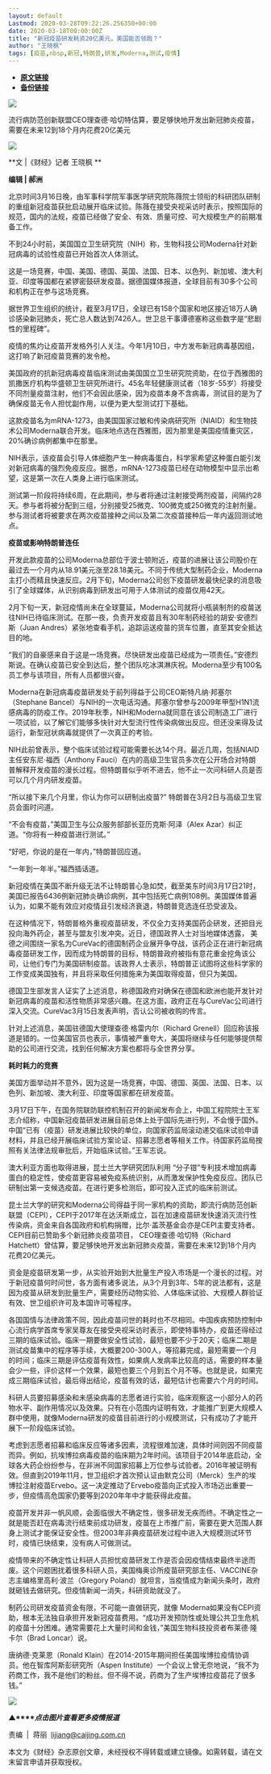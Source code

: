 ```yaml
---
layout: default
Lastmod: 2020-03-28T09:22:26.256350+00:00
date: 2020-03-18T00:00:00Z
title: "新冠疫苗研发耗资20亿美元，美国能否领跑？"
author: "王晓枫"
tags: [疫苗,nbsp,新冠,特朗普,研发,Moderna,测试,疫情]
---
```


* [**原文链接**](https://mp.weixin.qq.com/s/svzxs2WKzXrMjDF2mhBLLg)
* [**备份链接**](http://archive.today/obWjO)


![](/images/post/77e6cfb5c7ef66e00d9bd04f74961594.jpg)

流行病防范创新联盟CEO理查德·哈切特估算，要足够快地开发出新冠肺炎疫苗，需要在未来12到18个月内花费20亿美元

![](/images/post/525ee41198cfbf0e382277f45558189b.jpg)

  

**文 |《财经》记者 王晓枫 **

**编辑 | 郝洲**  

北京时间3月16日晚，由军事科学院军事医学研究院陈薇院士领衔的科研团队研制的重组新冠疫苗获批启动展开临床试验。陈薇在接受央视采访时表示，按照国际的规范，国内的法规，疫苗已经做了安全、有效、质量可控、可大规模生产的前期准备工作。

不到24小时前，美国国立卫生研究院（NIH）称，生物科技公司Moderna针对新冠病毒的试验性疫苗已开始首次人体测试。

这是一场竞赛，中国、美国、德国、英国、法国、日本、以色列、新加坡、澳大利亚、印度等国都在紧锣密鼓研发疫苗。据德国媒体报道，全球目前有30多个公司和机构正在参与这场竞赛。

据世界卫生组织的统计，截至3月17日，全球已有158个国家和地区接近18万人确诊感染新冠肺炎，死亡总人数达到7426人。世卫总干事谭德塞称这些数字是“悲剧性的里程碑”。

疫情的焦灼让疫苗开发格外引人关注。今年1月10日，中方发布新冠病毒基因组，这打响了新冠疫苗竞赛的发令枪。

美国政府的抗新冠病毒疫苗临床测试由美国国立卫生研究院资助，在位于西雅图的凯撒医疗机构华盛顿卫生研究所进行。45名年轻健康测试者（18岁-55岁）将接受不同剂量疫苗注射，他们不会因此感染，因为疫苗本身不含病毒，测试目的是为了确保疫苗无令人担忧副作用，以便为更大型测试打下基础。

这款疫苗名为mRNA-1273，由美国国家过敏和传染病研究所（NIAID）和生物技术公司Moderna联合开发。临床地点选在西雅图，因为那里是美国疫情重灾区，20%确诊病例都集中在那里。

NIH表示，该疫苗会引导人体细胞产生一种病毒蛋白，科学家希望这种蛋白能引发对新冠病毒的强烈免疫反应。据悉，mRNA-1273疫苗已经在动物模型中显示出希望，这是第一次在人类身上进行临床测试。

测试第一阶段将持续6周，在此期间，参与者将通过注射接受两剂疫苗，间隔约28天。参与者将被分配到三组，分别接受25微克、100微克或250微克的注射剂量。参与测试者将被要求在两次疫苗接种之间以及第二次疫苗接种后一年内返回测试地点。

**疫苗或影响特朗普连任**

开发此款疫苗的公司Moderna总部位于波士顿附近，疫苗的进展让该公司股价在最过去一个月内从18.91美元涨至28.18美元。不同于传统大型制药企业，Moderna主打小而精且快速反应。2月下旬，Moderna公司创下疫苗研发最快纪录的消息吸引了全球媒体，从识别病毒到研发出可用于人体测试的疫苗仅用42天。

2月下旬一天，新冠疫情尚未在全球蔓延，Moderna公司就将小瓶装制剂的疫苗送往NIH已待临床测试。在那一夜，负责开发疫苗且有30年制药经验的胡安·安德烈斯（Juan Andres）紧张地查看手机，追踪运送疫苗的货车位置，直至其安全抵达目的地。

“我们的自豪感来自于这是一场竞赛。尽快研发出疫苗已经成为一项责任。”安德烈斯说。在确认疫苗已安全到达后，整个团队吃冰淇淋庆祝。Moderna至少有100名员工参与该项目，所有人员都很兴奋。

Moderna在新冠病毒疫苗研发处于前列得益于公司CEO斯特凡纳·邦塞尔（Stephane Bancel）与NIH的一次电话沟通。邦塞尔曾参与2009年甲型H1N1流感病毒的防疫工作。2019年秋季，NIH和Moderna就同意在该公司制造工厂进行一项试验，以了解它们能够多快针对大型流行性传染病做出反应。但还没来得及试运行，新型冠状病毒就提供了一次真正的考验。

NIH此前曾表示，整个临床试验过程可能需要长达14个月。最近几周，包括NIAID主任安东尼·福西（Anthony Fauci）在内的高级卫生官员多次在公开场合对特朗普解释开发疫苗的漫长过程。但特朗普似乎听不进去，他不止一次问科研人员是否可以几个月内研发疫苗。

“所以接下来几个月里，你认为你可以研制出疫苗?” 特朗普在3月2日与高级卫生官员会面时问道。

“不会有疫苗，”美国卫生与公众服务部部长亚历克斯·阿泽（Alex Azar）纠正道。“你将有一种疫苗进行测试。”

“好吧，你说的是在一年内，”特朗普回应道。

“一年到一年半。”福西插话道。

新冠疫情在美国不断升级无法不让特朗普心急如焚，截至美东时间3月17日21时，美国已报告6436例新冠肺炎确诊病例，其中包括死亡病例108例。美国媒体普遍认为，如果不能有效应对疫情且引发经济衰退，特朗普竞选连任恐受波及。

在这种情况下，特朗普格外重视疫苗研发，不仅全力支持美国药企研发，还把目光投向海外药企，甚至与盟友引发冲突。近日，德国政界人士对当地媒体透露， 美德之间围绕一家名为CureVac的德国制药企业展开争夺战，该药企正在进行新冠病毒疫苗研发工作，因而成为特朗普的目标，特朗普政府被指有意花重金挖角该公司，让他们专门为美国研制疫苗。该政界人士表示，特朗普正试图将这些科学家的工作变成美国独有，并且将采取任何措施来为美国取得疫苗，但只为美国。

德国卫生部发言人证实了上述消息，称德国政府对确保在德国和欧洲也能开发针对新冠病毒的疫苗和活性物质非常感兴趣。在这方面，政府正在与CureVac公司进行深入交流。CureVac3月15日发表声明，否认公司被收购的传言。

针对上述消息，美国驻德国大使理查德·格雷内尔（Richard Grenell）回应称该报道是错的。一位美国官员也表示，事情被严重夸大，美国将继续与任何能够提供帮助的公司进行交流，找到任何解决方案也都将与全世界分享。

**耗时耗力的竞赛**

美国方面举动并不意外，因为这是一场竞赛，中国、德国、英国、法国、日本、以色列、新加坡、澳大利亚、印度等国家都在研发疫苗。

3月17日下午，在国务院联防联控机制召开的新闻发布会上，中国工程院院士王军志介绍称，中国新冠疫苗研发进展目前总体上处于国际先进行列，不会慢于国外。中国“已有（疫苗）研发进展比较快的单位，向国家药监局滚动递交临床试验申请材料，并且已经开展临床试验方案论证、招募志愿者等相关工作。待国家药监局按照有关法律法规审批后，开始临床试验。”王军志说。

澳大利亚方面也取得进展，昆士兰大学研究团队利用 “分子钳”专利技术增加病毒蛋白的稳定性，使疫苗更容易被免疫系统识别，从而激发保护性免疫反应。团队已研制出第一支候选疫苗。在进行更多检测后，即可投入正式的临床前测试。

昆士兰大学的研究和Moderna公司得益于同一家机构的资助，即流行病防范创新联盟（CEPI），CEPI于2017年在达沃斯成立，旨在加速疫苗研发快速消灭流行性传染病，资金来自各国政府和机构捐赠，比尔·盖茨基金会亦是CEPI主要支持者。CEPI目前已赞助多个新冠肺炎疫苗项目， CEO理查德·哈切特（Richard Hatchett）曾估算，要足够快地开发出新冠肺炎疫苗，需要在未来12到18个月内花费20亿美元。

资金是疫苗研发第一步，从实验开始到大批量生产投入市场是一个漫长的过程。对于新冠疫苗何时问世，各方面有诸多说法，从3个月到3年、5年的说法都有，这是因为疫苗从研发到批量生产，需要经历动物实验、人体临床试验、大规模人群验证有效、世卫组织许可及本国许可等程序。

各国国情与法律政策不同，因此疫苗问世的耗时也不尽相同。中国疾病预防控制中心流行病学首席专家吴尊友在接受央视采访时表示，即使特事特办，疫苗还得经过三期的临床试验。临床一期要做安全性试验，最短也要不少于20天；临床二期是测试疫苗集中的程序等手续，大概要200-300人，等招募完成，最短需要一个月的时间；临床三期是评估疫苗有效性，如果病人发病率比较高的话，需要的样本量会少一些，评价这样一个效果，最短也要三个月到五个月不等。也就是说，如果完成三期临床试验，最后得出结论，疫苗有效的话，最短估计也需要六个月的时间。

科研人员要招募感染和未感染病毒的志愿者进行实验，临床观察这一小部分人的药物水平、副作用情况以及效果。只有在小范围内证明有效，才能推广到更大规模人群中使用，就像Moderna研发的疫苗目前进行的小规模测试，只有成功了才能开展下一阶段临床试验。

考虑到志愿者招募和临床反应等诸多因素，流程很难加速，具体时间则因不同疫苗而异。例如，抗埃博拉病毒疫苗的临床期为2年时间。该项目于2014年底启动，全球各大药企纷纷参与，在非洲不同国家招募上万位参与试验者。2016年被证明有效。但直到2019年11月，世卫组织才首次预认证由默克公司（Merck）生产的埃博拉注射疫苗Ervebo。这一决定推动了Ervebo疫苗向正式投入市场迈出重要一步，但疫情高危国家仍要等到2020年年中才能获得此疫苗。

疫苗开发并非一帆风顺，会面临很大不确定性，很多研发无疾而终。不确定性之一就是能否赶在病毒流行结束前成功研发，疫苗在上市推广前，需要在更大范围人群身上测试才能保证安全性。但2003年非典疫苗研发过程中进入大规模测试环节时，疫情已快结束，没有病人可做测试。

疫情带来的不确定性让科研人员担忧疫苗研发工作是否会因疫情结束最终半途而废。这个问题困扰着很多科研人员，美国梅奥诊所疫苗研究部主任、VACCINE杂志主编格里高利·波兰（Gregory Poland）就坦言，当疫情成为新闻头条时，政府就砸钱去做研究。但疫情新闻一消失，科研资助就没了。

制药公司研发疫苗资金有限，不可能一直做研究，就像 Moderna如果没有CEPI资助，根本无法独自承担开发新冠疫苗费用。“成功开发预防性或处理公共卫生危机的疫苗十分困难。通常需要花上大量时间和金钱，”美国生物科技投资者布莱德·隆卡尔（Brad Loncar）说。

唐纳德·克莱恩（Ronald Klain）在2014-2015年期间担任美国埃博拉疫情协调员。他在智库阿斯彭研究所（Aspen Institute）一个会议上曾无奈地说，“我不为药商工作，我不是他们的粉丝。但不得不说，药商为了生产埃博拉疫苗花了很多钱。” 

[![](/images/post/4d24a5670c9a87791ea8b757d030c0d3.jpg)](https://mp.weixin.qq.com/mp/homepage?__biz=MjM5NDU5NTM4MQ==&hid=29&sn=21c0f34c737748fe3b2c372bb40ae622)  

**▲****_点击图片查看更多疫情报道_**

  

  

责编  |  蒋丽  lijiang@caijing.com.cn

本文为《财经》杂志原创文章，未经授权不得转载或建立镜像。如需转载，请在文末留言申请并获取授权。

